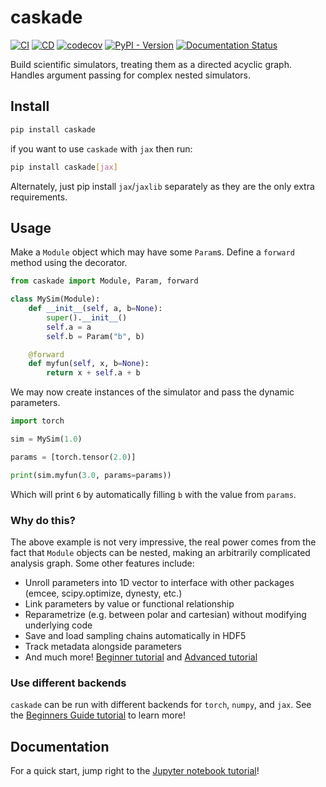# caskade

[![CI](https://github.com/ConnorStoneAstro/caskade/actions/workflows/ci.yml/badge.svg)](https://github.com/ConnorStoneAstro/caskade/actions/workflows/ci.yml)
[![CD](https://github.com/ConnorStoneAstro/caskade/actions/workflows/cd.yml/badge.svg)](https://github.com/ConnorStoneAstro/caskade/actions/workflows/cd.yml)
[![codecov](https://codecov.io/gh/ConnorStoneAstro/caskade/graph/badge.svg?token=7YAEJJZ4GM)](https://codecov.io/gh/ConnorStoneAstro/caskade)
[![PyPI - Version](https://img.shields.io/pypi/v/caskade)](https://pypi.org/project/caskade/)
[![Documentation Status](https://readthedocs.org/projects/caskade/badge/?version=latest)](https://caskade.readthedocs.io/en/latest/?badge=latest)

Build scientific simulators, treating them as a directed acyclic graph. Handles
argument passing for complex nested simulators.

## Install

``` bash
pip install caskade
```

if you want to use `caskade` with `jax` then run:

```bash
pip install caskade[jax]
```

Alternately, just pip install `jax`/`jaxlib` separately as they are the only extra requirements.

## Usage

Make a `Module` object which may have some `Param`s. Define a `forward` method
using the decorator.

``` python
from caskade import Module, Param, forward

class MySim(Module):
    def __init__(self, a, b=None):
        super().__init__()
        self.a = a
        self.b = Param("b", b)

    @forward
    def myfun(self, x, b=None):
        return x + self.a + b
```

We may now create instances of the simulator and pass the dynamic parameters.

``` python
import torch

sim = MySim(1.0)

params = [torch.tensor(2.0)]

print(sim.myfun(3.0, params=params))
```

Which will print `6` by automatically filling `b` with the value from `params`.

### Why do this?

The above example is not very impressive, the real power comes from the fact
that `Module` objects can be nested, making an arbitrarily complicated
analysis graph. Some other features include:

* Unroll parameters into 1D vector to interface with other packages (emcee, scipy.optimize, dynesty, etc.)
* Link parameters by value or functional relationship
* Reparametrize (e.g. between polar and cartesian) without modifying underlying code
* Save and load sampling chains automatically in HDF5
* Track metadata alongside parameters
* And much more! [Beginner tutorial](https://caskade.readthedocs.io/en/latest/notebooks/BeginnersGuide.html) and [Advanced tutorial](https://caskade.readthedocs.io/en/latest/notebooks/AdvancedGuide.html)

### Use different backends

`caskade` can be run with different backends for `torch`, `numpy`, and `jax`.
See the [Beginners Guide
tutorial](https://caskade.readthedocs.io/en/latest/notebooks/BeginnersGuide.html)
to learn more!

## Documentation

For a quick start, jump right to the [Jupyter notebook
tutorial](notebooks/BeginnersGuide.ipynb)!